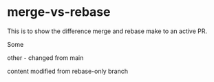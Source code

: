 # merge-vs-rebase

This is to show the difference merge and rebase make to an active PR.

Some

other - changed from main

content modified from rebase-only branch
